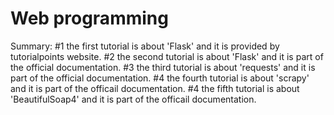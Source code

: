 # Web programming
Summary:
#1 the first tutorial is about 'Flask' and it is provided by tutorialpoints website.
#2 the second tutorial is about 'Flask' and it is part of the official documentation.
#3 the third tutorial is about 'requests' and it is part of the official documentation.
#4 the fourth tutorial is about 'scrapy' and it is part of the officail documentation.
#4 the fifth tutorial is about 'BeautifulSoap4' and it is part of the officail documentation.

